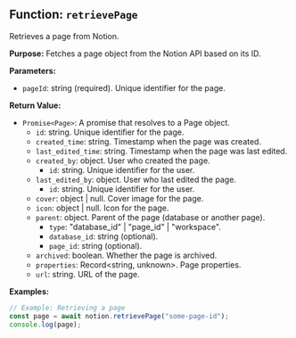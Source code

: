 ## Function: `retrievePage`

Retrieves a page from Notion.

**Purpose:**
Fetches a page object from the Notion API based on its ID.

**Parameters:**

- `pageId`: string (required). Unique identifier for the page.

**Return Value:**

- `Promise<Page>`: A promise that resolves to a Page object.
  - `id`: string. Unique identifier for the page.
  - `created_time`: string. Timestamp when the page was created.
  - `last_edited_time`: string. Timestamp when the page was last edited.
  - `created_by`: object. User who created the page.
    - `id`: string. Unique identifier for the user.
  - `last_edited_by`: object. User who last edited the page.
    - `id`: string. Unique identifier for the user.
  - `cover`: object | null. Cover image for the page.
  - `icon`: object | null. Icon for the page.
  - `parent`: object. Parent of the page (database or another page).
    - `type`: "database_id" | "page_id" | "workspace".
    - `database_id`: string (optional).
    - `page_id`: string (optional).
  - `archived`: boolean. Whether the page is archived.
  - `properties`: Record<string, unknown>. Page properties.
  - `url`: string. URL of the page.

**Examples:**

```typescript
// Example: Retrieving a page
const page = await notion.retrievePage("some-page-id");
console.log(page);
```